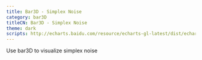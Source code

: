 ```yaml
---
title: Bar3D - Simplex Noise
category: bar3D
titleCN: Bar3D - Simplex Noise
theme: dark
scripts: http://echarts.baidu.com/resource/echarts-gl-latest/dist/echarts-gl.min.js,https://rawgit.com/jwagner/simplex-noise.js/master/simplex-noise.js
---
```

Use bar3D to visualize simplex noise
